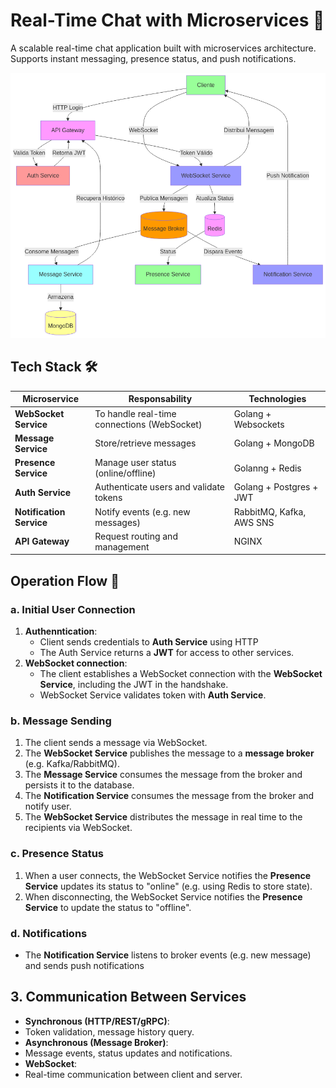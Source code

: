
# Real-Time Chat with Microservices 🚀

A scalable real-time chat application built with microservices architecture. Supports instant messaging, presence status, and push notifications.

![Architecture Diagram](./architecture.png)


## Tech Stack 🛠️

| **Microservice**        | **Responsability**                          | **Technologies**                |
| ------------------------ | --------------------------------------------- | ---------------------------------------- |
| **WebSocket Service**    | To handle real-time connections (WebSocket)      | Golang + Websockets |
| **Message Service**      | Store/retrieve messages                 | Golang + MongoDB
| **Presence Service**     | Manage user status (online/offline) | Golanng + Redis                        |
| **Auth Service**         | Authenticate users and validate tokens        | Golang + Postgres + JWT                    |
| **Notification Service** | Notify events (e.g. new messages)       | RabbitMQ, Kafka, AWS SNS                 |
| **API Gateway**          | Request routing and management     | NGINX        |


## Operation Flow 🔧


### **a. Initial User Connection**

1. **Authenntication**:
   - Client sends credentials to **Auth Service** using HTTP
   - The Auth Service returns a **JWT** for access to other services.
2. **WebSocket connection**:
   - The client establishes a WebSocket connection with the **WebSocket Service**, including the JWT in the handshake.
   - WebSocket Service validates token with **Auth Service**.

### **b.  Message Sending**

1. The client sends a message via WebSocket.
2. The **WebSocket Service** publishes the message to a **message broker** (e.g. Kafka/RabbitMQ).
3. The **Message Service** consumes the message from the broker and persists it to the database.
4. The **Notification Service** consumes the message from the broker and notify user.
5. The **WebSocket Service** distributes the message in real time to the recipients via WebSocket.

### **c. Presence Status**

1. When a user connects, the WebSocket Service notifies the **Presence Service** updates its status to "online" (e.g. using Redis to store state).
2. When disconnecting, the WebSocket Service notifies the **Presence Service** to update the status to "offline".

### **d. Notifications**

- The **Notification Service** listens to broker events (e.g. new message) and sends push notifications

## 3. Communication Between Services

- **Synchronous (HTTP/REST/gRPC)**:
- Token validation, message history query.
- **Asynchronous (Message Broker)**:
- Message events, status updates and notifications.
- **WebSocket**:
- Real-time communication between client and server.
